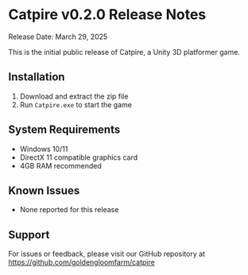 # Catpire v0.2.0 Release Notes

Release Date: March 29, 2025

This is the initial public release of Catpire, a Unity 3D platformer game.

## Installation
1. Download and extract the zip file
2. Run `Catpire.exe` to start the game

## System Requirements
- Windows 10/11
- DirectX 11 compatible graphics card
- 4GB RAM recommended

## Known Issues
- None reported for this release

## Support
For issues or feedback, please visit our GitHub repository at https://github.com/goldengloomfarm/catpire
